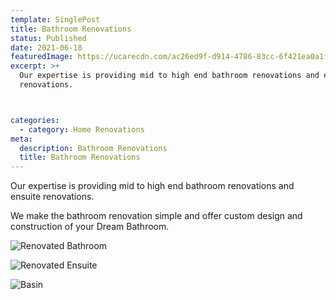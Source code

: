 ```yaml
---
template: SinglePost
title: Bathroom Renovations
status: Published
date: 2021-06-18
featuredImage: https://ucarecdn.com/ac26ed9f-d914-4786-83cc-6f421ea0a1ff/
excerpt: >+
  Our expertise is providing mid to high end bathroom renovations and ensuite
  renovations.



categories:
  - category: Home Renovations
meta:
  description: Bathroom Renovations
  title: Bathroom Renovations
---
```

Our expertise is providing mid to high end bathroom renovations and ensuite renovations. 

We make the bathroom renovation simple and offer custom design and construction of your Dream Bathroom.





![Renovated Bathroom](https://ucarecdn.com/6be66c29-d6e7-4fbd-a633-33c8dae7e600/ "Renovated Bathroom")

![Renovated Ensuite](https://ucarecdn.com/3fbd4aa7-f27d-4407-898e-7974ae77b804/ "Renovated Ensuite")

![Basin](https://ucarecdn.com/ea0978d5-d03f-4c53-91d6-a7dce968732a/ "Basin")
